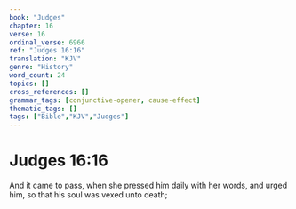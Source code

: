 ```yaml
---
book: "Judges"
chapter: 16
verse: 16
ordinal_verse: 6966
ref: "Judges 16:16"
translation: "KJV"
genre: "History"
word_count: 24
topics: []
cross_references: []
grammar_tags: [conjunctive-opener, cause-effect]
thematic_tags: []
tags: ["Bible","KJV","Judges"]
---
```


# Judges 16:16

And it came to pass, when she pressed him daily with her words, and urged him, so that his soul was vexed unto death;
